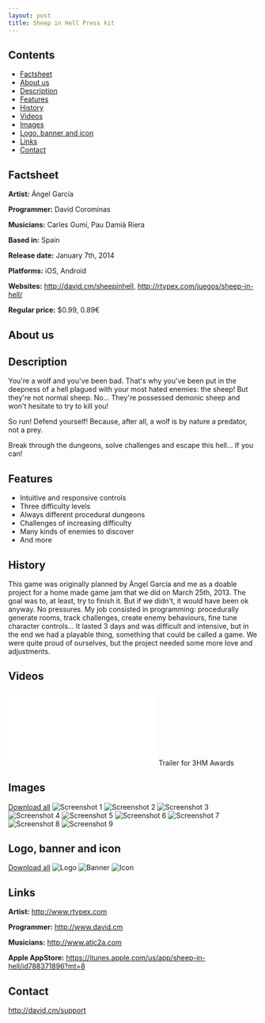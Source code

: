 ```yaml
---
layout: post
title: Sheep in Hell Press kit
---
```


Contents
--------

- [Factsheet](#factsheet)
- [About us](#aboutus)
- [Description](#description)
- [Features](#features)
- [History](#history)
- [Videos](#videos)
- [Images](#images)
- [Logo, banner and icon](#logobannericon)
- [Links](#links)
- [Contact](#contact)

<a id="factsheet"></a>
Factsheet
---------

**Artist:** Ángel García

**Programmer:** David Corominas

**Musicians:** Carles Gumí, Pau Damià Riera

**Based in:** Spain

**Release date:** January 7th, 2014

**Platforms:** iOS, Android

**Websites:** <http://david.cm/sheepinhell>, <http://rtypex.com/juegos/sheep-in-hell/>

**Regular price:** $0.99, 0.89€

<a id="factsheet"></a>
About us
--------

<a id="description"></a>
Description
-----------

You're a wolf and you've been bad. That's why you've been put in the deepness of a hell plagued with your most hated enemies: the sheep! But they're not normal sheep. No... They're possessed demonic sheep and won't hesitate to try to kill you!

So run! Defend yourself! Because, after all, a wolf is by nature a predator, not a prey.

Break through the dungeons, solve challenges and escape this hell... If you can!

<a id="features"></a>
Features
--------

- Intuitive and responsive controls
- Three difficulty levels
- Always different procedural dungeons
- Challenges of increasing difficulty
- Many kinds of enemies to discover
- And more

<a id="history"></a>
History
-------

This game was originally planned by Ángel García and me as a doable project for a home made game jam that we did on March 25th, 2013. The goal was to, at least, try to finish it. But if we didn't, it would have been ok anyway. No pressures. My job consisted in programming: procedurally generate rooms, track challenges, create enemy behaviours, fine tune character controls... It lasted 3 days and was difficult and intensive, but in the end we had a playable thing, something that could be called a game. We were quite proud of ourselves, but the project needed some more love and adjustments.

<a id="videos"></a>
Videos
------

<iframe id="video" frameborder="0" src="//www.youtube-nocookie.com/embed/kSNr3nP3Iy8?rel=0" allowfullscreen></iframe>
Trailer for 3HM Awards

<a id="images"></a>
Images
------

[Download all](sheepinhell_contents/screenshots.zip)
![Screenshot 1](sheepinhell_contents/screenshot1.png)
![Screenshot 2](sheepinhell_contents/screenshot2.png)
![Screenshot 3](sheepinhell_contents/screenshot3.png)
![Screenshot 4](sheepinhell_contents/screenshot4.png)
![Screenshot 5](sheepinhell_contents/screenshot5.png)
![Screenshot 6](sheepinhell_contents/screenshot6.png)
![Screenshot 7](sheepinhell_contents/screenshot7.png)
![Screenshot 8](sheepinhell_contents/screenshot8.png)
![Screenshot 9](sheepinhell_contents/screenshot9.png)

<a id="logobannericon"></a>
Logo, banner and icon
---------------------

[Download all](sheepinhell_contents/logos.zip)
![Logo](sheepinhell_contents/logo.png)
![Banner](sheepinhell_contents/banner.png)
![Icon](sheepinhell_contents/icon.png)

<a id="links"></a>
Links
-----

**Artist:** <http://www.rtypex.com>

**Programmer:** <http://www.david.cm>

**Musicians:** <http://www.atic2a.com>

**Apple AppStore:** <https://itunes.apple.com/us/app/sheep-in-hell/id788371896?mt=8>

<a id="contact"></a>
Contact
-------

<http://david.cm/support>
